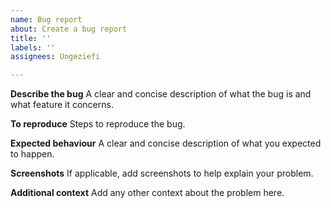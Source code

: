 ```yaml
---
name: Bug report
about: Create a bug report
title: ''
labels: ''
assignees: Ungeziefi

---
```


**Describe the bug**
A clear and concise description of what the bug is and what feature it concerns.

**To reproduce**
Steps to reproduce the bug.

**Expected behaviour**
A clear and concise description of what you expected to happen.

**Screenshots**
If applicable, add screenshots to help explain your problem.

**Additional context**
Add any other context about the problem here.
